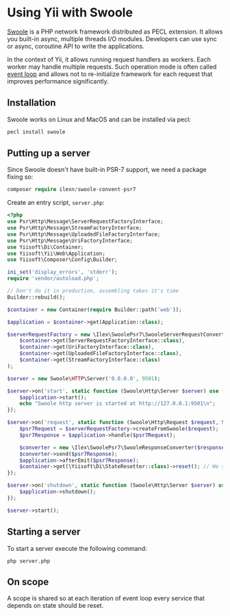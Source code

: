 # Using Yii with Swoole

[Swoole](https://www.swoole.co.uk/) is a PHP network framework distributed as PECL extension. It allows you built-in async,
multiple threads I/O modules. Developers can use sync or async, coroutine API to write the applications.

In the context of Yii, it allows running request handlers as workers. Each worker may handle multiple requests.
Such operation mode is often called [event loop](using-with-event-loop.md) and allows not to re-initialize framework
for each request that improves performance significantly. 

## Installation

Swoole works on Linux and MacOS and can be installed via pecl:

```bash
pecl install swoole
```

## Putting up a server

Since Swoole doesn't have built-in PSR-7 support, we need a package fixing so:

```php
composer require ilexn/swoole-convent-psr7
```

Create an entry script, `server.php`:

```php
<?php
use Psr\Http\Message\ServerRequestFactoryInterface;
use Psr\Http\Message\StreamFactoryInterface;
use Psr\Http\Message\UploadedFileFactoryInterface;
use Psr\Http\Message\UriFactoryInterface;
use Yiisoft\Di\Container;
use Yiisoft\Yii\Web\Application;
use Yiisoft\Composer\Config\Builder;

ini_set('display_errors', 'stderr');
require 'vendor/autoload.php';

// Don't do it in production, assembling takes it's time
Builder::rebuild();

$container = new Container(require Builder::path('web'));

$application = $container->get(Application::class);

$serverRequestFactory = new \Ilex\SwoolePsr7\SwooleServerRequestConverter(
    $container->get(ServerRequestFactoryInterface::class),
    $container->get(UriFactoryInterface::class),
    $container->get(UploadedFileFactoryInterface::class),
    $container->get(StreamFactoryInterface::class)
);

$server = new Swoole\HTTP\Server('0.0.0.0', 9501);

$server->on('start', static function (Swoole\Http\Server $server) use ($application) {
    $application->start();
    echo "Swoole http server is started at http://127.0.0.1:9501\n";
});

$server->on('request', static function (Swoole\Http\Request $request, Swoole\Http\Response $response) use ($serverRequestFactory, $application) {
    $psr7Request = $serverRequestFactory->createFromSwoole($request);
    $psr7Response = $application->handle($psr7Request);

    $converter = new \Ilex\SwoolePsr7\SwooleResponseConverter($response);
    $converter->send($psr7Response);
    $application->afterEmit($psr7Response);
    $container->get(\Yiisoft\Di\StateResetter::class)->reset(); // We should reset the state of such services every request.
});

$server->on('shutdown', static function (Swoole\Http\Server $server) use ($application) {
    $application->shutdown();
});

$server->start();
```

## Starting a server

To start a server execute the following command:

```
php server.php
```

## On scope

A scope is shared so at each iteration of event loop every service that depends on state should be reset.
